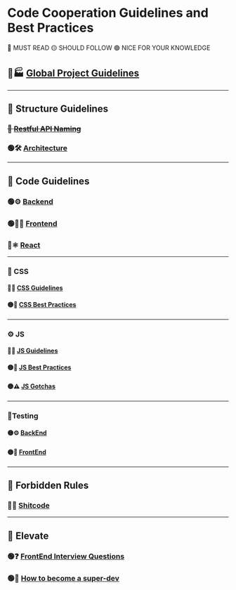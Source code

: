 # Code Cooperation Guidelines and Best Practices

🔴 MUST READ
🟡 SHOULD FOLLOW
🟢 NICE FOR YOUR KNOWLEDGE

## 🔴🏭 [Global Project Guidelines](https://github.com/CodeCooperation/CC-Guidelines/blob/main/PROJECT_GUIDELINES.md)
----------
## 🗾 Structure Guidelines
### ~~📍 [Restful API Naming](https://github.com/CodeCooperation/CC-Guidelines/blob/main/API.md)~~
### 🟢🛠️ [Architecture](https://github.com/CodeCooperation/CC-Guidelines/blob/main/ARCHITECTURE.md)
----------

## 🤖 Code Guidelines
### 🟢⚙️ [Backend](https://github.com/CodeCooperation/CC-Guidelines/blob/main/BACKEND.md)
### 🟢👨‍🎨️ [Frontend](https://github.com/CodeCooperation/CC-Guidelines/blob/main/FRONTEND.md)
### 🔴⚛️ [React](https://github.com/CodeCooperation/CC-Guidelines/blob/main/REACT_GUIDELINES)

----------

### 🎨 CSS
#### 🔴✅ [CSS Guidelines](https://github.com/CodeCooperation/CC-Guidelines/blob/main/CSS_GUIDELINES.md)
#### 🟡👏 [CSS Best Practices](https://github.com/CodeCooperation/CC-Guidelines/blob/main/CSS_BEST_PRACTICES.md)

----------

### ⚙️ JS
#### 🔴✅ [JS Guidelines](https://github.com/CodeCooperation/CC-Guidelines/blob/main/JS.md)
#### 🟡👏 [JS Best Practices](https://github.com/CodeCooperation/CC-Guidelines/blob/main/JS_BEST_PRACTICES.md)
#### 🟡⚠️ [JS Gotchas](https://github.com/CodeCooperation/CC-Guidelines/blob/main/JS-gotchas.md)

----------

### 🚦Testing
#### 🟡⚙️ [BackEnd](https://github.com/CodeCooperation/CC-Guidelines/blob/main/BACKEND_TESTING.md)
#### 🟡👨‍ [FrontEnd](https://github.com/CodeCooperation/CC-Guidelines/blob/main/FRONTEND_TESTING.md)
----------
## 🙅 Forbidden Rules
### 🔴💩 [Shitcode](https://github.com/CodeCooperation/CC-Guidelines/blob/main/SHITCODE.md)
----------
## 🌲 Elevate
### 🟢❓ [FrontEnd Interview Questions](https://github.com/CodeCooperation/CC-Guidelines/blob/main/FRONTEND-questions.md)
### 🟢🚀 [How to become a super-dev](https://github.com/CodeCooperation/CC-Guidelines/blob/main/SUPERDEVELOPER.md)
